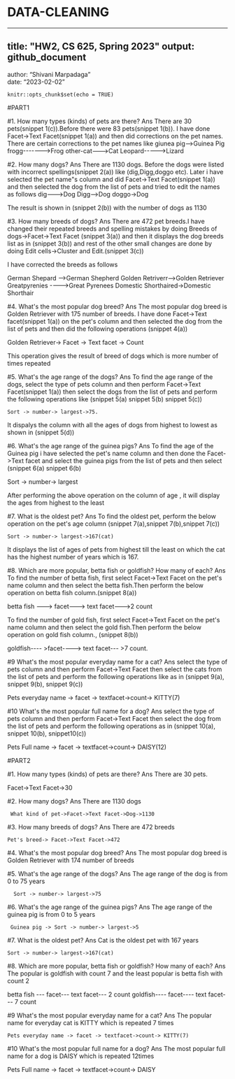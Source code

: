 # DATA-CLEANING

---
title: "HW2, CS 625, Spring 2023"
output: github_document
---
author: “Shivani Marpadaga”  
date: “2023-02-02”
```{r setup, include=FALSE}
knitr::opts_chunk$set(echo = TRUE)
```
#PART1

#1. How many types (kinds) of pets are there?
Ans There are 30 pets(snippet 1(c)).Before there were 83 pets(snippet 1(b)). I have done Facet->Text Facet(snippet 1(a)) and then did corrections on the pet names. There are certain corrections to the pet names like
   giunea pig-->Guinea Pig
   frogg------->Frog
	 other-cat--->Cat
	 Leopard----->Lizard
	
#2. How many dogs?
Ans There are 1130 dogs. Before the dogs were listed with incorrect spellings(snippet 2(a)) like (dig,Digg,doggo etc). Later i have selected the pet name"s column and did Facet->Text Facet(snippet 1(a)) and then selected the dog from the list of pets and tried to edit the names as follows
   dig--->Dog
   Digg-->Dog
   doggo->Dog
   
The result is shown in (snippet 2(b)) with the number of dogs as 1130
   
#3. How many breeds of dogs?
Ans There are 472 pet breeds.I have changed their repeated breeds and spelling mistakes by doing Breeds of dogs->Facet->Text Facet (snippet 3(a)) and then it displays the dog breeds list as in (snippet 3(b)) and rest of the other small changes are done by doing
   Edit cells->Cluster and Edit.(snippet 3(c))
   
   
I have corrected the breeds as follows

  German Shepard  -->German Shepherd
  Golden Retriverr-->Golden Retriever
  Greatpyrenies ---->Great Pyrenees
  Domestic Shorthaired->Domestic Shorthair


#4. What's the most popular dog breed?
Ans The most popular dog breed is Golden Retriever with 175 number of breeds. I have done Facet->Text facet(snippet 1(a)) on the pet's column and then selected the dog from the list of pets and then did the following operations (snippet 4(a))

   Golden Retriever-> Facet -> Text facet -> Count
   
This operation gives the result of breed of dogs which is more number of times repeated

#5. What's the age range of the dogs?
Ans To find the age range of the dogs, select the type of pets column and then perform  Facet->Text Facet(snippet 1(a)) then select the dogs from the list of pets and perform the following operations like (snippet 5(a) snippet 5(b) snippet 5(c))

    Sort -> number-> largest->75.
    
It dispalys the column with all the ages of dogs from highest to lowest as shown in (snippet 5(d))


#6. What's the age range of the guinea pigs?
Ans To find the age of the Guinea pig i have selected the pet's name column and then done the Facet->Text facet and select the guinea pigs from the list of pets and then select (snippet 6(a) snippet 6(b)

   Sort -> number-> largest
   
After performing the above operation on the column of age , it will display the ages from highest to the least 

#7. What is the oldest pet?
Ans  To find the oldest pet, perform the below operation on the pet's age column (snippet 7(a),snippet 7(b),snippet 7(c))

    Sort -> number-> largest->167(cat)
    
It displays the list of ages of pets from highest till the least on which the cat has the highest number of years which is 167.

#8. Which are more popular, betta fish or goldfish? How many of each?
Ans To find the number of betta fish, first select Facet->Text Facet on the pet's name column and then select the betta fish.Then perform the below operation on betta fish column.(snippet 8(a))

betta fish ---> facet---> text facet--->2 count

To find the number of gold fish, first select Facet->Text Facet on the pet's name column and then select the gold fish.Then perform the below operation on gold fish column., (snippet 8(b))

goldfish---- >facet----> text facet--- >7 count.

   
#9 What's the most popular everyday name for a cat?
Ans  select the type of pets column and then perform  Facet->Text Facet then select the cats from the list of pets and perform the following operations like as in (snippet 9(a), snippet 9(b), snippet 9(c))

Pets everyday name -> facet -> textfacet->count-> KITTY(7)

#10 What's the most popular full name for a dog?
Ans  select the type of pets column and then perform  Facet->Text Facet then select the dog from the list of pets and perform the following operations as in (snippet 10(a), snippet 10(b), snippet10(c))

Pets Full name -> facet -> textfacet->count-> DAISY(12)

#PART2

#1. How many types (kinds) of pets are there?
Ans There are 30 pets.

   Facet->Text Facet->30

#2. How many dogs?
Ans There are 1130 dogs
     
     What kind of pet->Facet->Text Facet->Dog->1130

#3. How many breeds of dogs?
Ans There are 472 breeds

    Pet's breed-> Facet->Text Facet->472

#4. What's the most popular dog breed?
Ans The most popular dog breed is Golden Retriever with 174 number      of breeds
     
#5. What's the age range of the dogs?
Ans The age range of the dog is from 0 to 75 years

      Sort -> number-> largest->75

#6. What's the age range of the guinea pigs?
Ans The age range of the guinea pig is from 0 to 5 years

     Guinea pig -> Sort -> number-> largest->5

#7. What is the oldest pet?
Ans  Cat is the oldest pet with 167 years

    Sort -> number-> largest->167(cat)

#8. Which are more popular, betta fish or goldfish? How many of each?
Ans The popular is goldfish with count 7 and the least popular is betta fish with count 2

   betta fish --- facet--- text facet--- 2 count
   goldfish---- facet---- text facet--- 7 count
   
#9 What's the most popular everyday name for a cat?
Ans The popular name for everyday cat is KITTY which is repeated 7 times

    Pets everyday name -> facet -> textfacet->count-> KITTY(7)

#10 What's the most popular full name for a dog?
Ans  The most popular full name for a dog is DAISY which is repeated 12times

  Pets Full name -> facet -> textfacet->count-> DAISY

   
  
